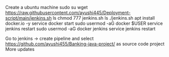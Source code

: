 Create a ubuntu machine 
sudo su
wget https://raw.githubusercontent.com/ayushi445/Deployment-script/main/jenkins.sh
ls
chmod 777 jenkins.sh
ls
./jenkins.sh
 apt install docker.io -y
 service docker start
sudo usermod -aG docker $USER
service jenkins restart
 sudo usermod -aG docker jenkins
 service jenkins restart


 Go to jenkins -> create pipeline and select https://github.com/ayushi455/Banking-java-project/ as source code project
More updates
